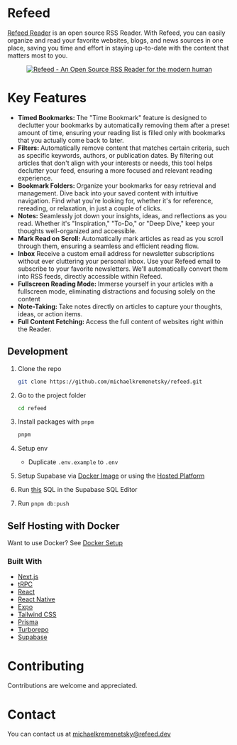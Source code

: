# Refeed
[Refeed Reader](https://refeedreader.com/) is an open source RSS Reader. With Refeed, you can easily organize and read your favorite websites, blogs, and news sources in one place, saving you time and effort in staying up-to-date with the content that matters most to you.

<a href="https://refeedreader.com">
  <div align="center">
    <img alt="Refeed - An Open Source RSS Reader for the modern human" width={1344} height={696} src="https://github.com/michaelkremenetsky/Refeed/blob/main/apps/web/public/Hero.png">
  </div>
</a>

# Key Features

- <strong>Timed Bookmarks: </strong> The "Time Bookmark" feature is designed to declutter your bookmarks by automatically removing them after a preset amount of time, ensuring your reading list is filled only with bookmarks that you actually come back to later.
- <strong>Filters: </strong> Automatically remove content that matches certain criteria, such as specific keywords, authors, or publication dates. By filtering out articles that don't align with your interests or needs, this tool helps declutter your feed, ensuring a more focused and relevant reading experience.
- <strong>Bookmark Folders: </strong> Organize your bookmarks for easy retrieval and management. Dive back into your saved content with intuitive navigation. Find what you're looking for, whether it's for reference, rereading, or relaxation, in just a couple of clicks.
- <strong>Notes: </strong> Seamlessly jot down your insights, ideas, and reflections as you read. Whether it's "Inspiration," "To-Do," or "Deep Dive," keep your thoughts well-organized and accessible.
- <strong>Mark Read on Scroll: </strong> Automatically mark articles as read as you scroll through them, ensuring a seamless and efficient reading flow.
- <strong>Inbox</strong> Receive a custom email address for newsletter subscriptions without ever cluttering your personal inbox. Use your Refeed email to subscribe to your favorite newsletters. We'll automatically convert them into RSS feeds, directly accessible within Refeed.
- <strong>Fullscreen Reading Mode: </strong> Immerse yourself in your articles with a fullscreen mode, eliminating distractions and focusing solely on the content
- <strong>Note-Taking: </strong> Take notes directly on articles to capture your thoughts, ideas, or action items.
- <strong>Full Content Fetching: </strong> Access the full content of websites right within the Reader.

## Development

1. Clone the repo
   ```sh
   git clone https://github.com/michaelkremenetsky/refeed.git
   ```
2. Go to the project folder
   ```sh
   cd refeed
   ```
3. Install packages with `pnpm`
   ```sh
   pnpm
   ```
4. Setup env

   - Duplicate `.env.example` to `.env`

5. Setup Supabase via [Docker Image](https://supabase.com/docs/guides/self-hosting/docker) or using the [Hosted Platform](https://supabase.com/)

6. Run [this](https://github.com/michaelkremenetsky/Refeed/blob/main/setup/SUPABASE.sql) SQL in the Supabase SQL Editor

7. Run `pnpm db:push`

## Self Hosting with Docker

Want to use Docker?
See [Docker Setup](setup/SELFHOSTING.md)

### Built With

- [Next.js](https://nextjs.org/?ref=refeedreader.com)
- [tRPC](https://trpc.io/?ref=refeedreader.com)
- [React](https://reactjs.org/?ref=refeedreader.com)
- [React Native](https://reactnative.dev/?ref=refeedreader.com)
- [Expo](https://expo.dev/?ref=refeedreader.com)
- [Tailwind CSS](https://tailwindcss.com/?ref=refeedreader.com)
- [Prisma](https://prisma.io/?ref=refeedreader.com)
- [Turborepo](https://turborepo.org/?ref=refeedreader.com)
- [Supabase](https://supabase.com/?ref=refeedreader.com)

# Contributing
Contributions are welcome and appreciated.

# Contact
You can contact us at michaelkremenetsky@refeed.dev
